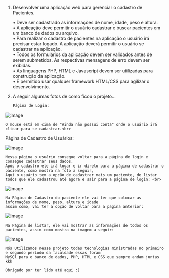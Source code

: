 1. Desenvolver uma aplicação web para gerenciar o cadastro de Pacientes.<br>

    • Deve ser cadastrado as informações de nome, idade, peso e altura.<br>
    • A aplicação deve permitir o usuário cadastrar e buscar pacientes em um banco de
    dados ou arquivo.<br>
    • Para realizar o cadastro de pacientes na aplicação o usuário irá precisar estar logado. A
    aplicação deverá permitir o usuário se cadastrar na aplicação.<br>
    • Todos os formulários da aplicação devem ser validados antes de serem submetidos. As
    respectivas mensagens de erro devem ser exibidas.<br>
    • As linguagens PHP, HTML e Javascript devem ser utilizadas para construção da
    aplicação.<br>
    • É permitido usar qualquer framework HTML/CSS para agilizar o desenvolvimento.<br>
    
2. A seguir algumas fotos de como ficou o projeto...<br>

       Página de Login:

  ![image](https://user-images.githubusercontent.com/103126656/205185493-44e37e26-3e96-4ac1-b553-3ba893fd70cc.png) <br>
  
    O mouse está em cima de "Ainda não possui conta" onde o usuário irá clicar para se cadastrar.<br>
    
   Página de Cadastro de Usuários:
    
  ![image](https://user-images.githubusercontent.com/103126656/205185935-16581637-6750-402c-93e2-ce45b6fdada3.png) <br>
  
    Nessa página o usuário consegue voltar para a página de login e consegue cadastrar seus dados. 
    Após o cadastro ele irá logar e ir direto para a página de cadastrar o paciente, como mostra na foto a seguir,
    Aqui o usuário tem a opção de cadastrar mais um paciente, de listar todos que ele cadastrou até agora e sair para a página de login: <br>
    
   ![image](https://user-images.githubusercontent.com/103126656/205186534-40a0ca46-d8b6-417a-a325-3e9739347e34.png) <br>

    Na Página de Cadastro do paciente ele vai ter que colocar as informações de nome, peso, altura e idade
    assim como, vai ter a opção de voltar para a pagina anterior:
   
   ![image](https://user-images.githubusercontent.com/103126656/205187865-6a9368c3-1ec0-4f22-91b2-142153ecc491.png) <br>
   
    Na Página de listar, ele vai mostrar as informações de todos os pacientes, assim como mostra na imagem a seguir:
    
   ![image](https://user-images.githubusercontent.com/103126656/205189122-20944ee5-221c-48a1-adab-35e8909ccfd5.png) <br>
   
    Nós Utilizamos nesse projeto todas tecnologias ministradas no primeiro e segundo período da faculdade essas foram
    MySQl para o banco de dados, PHP, HTML e CSS que sempre andam juntas kkk
    
    Obrigado por ter lido até aqui :)
    
    
    
    

   

    
    
    

  
  
